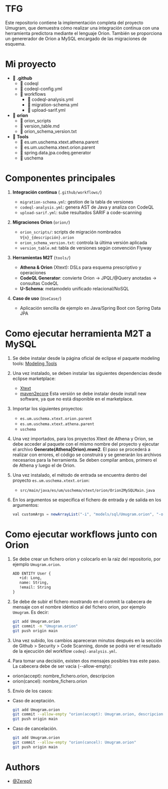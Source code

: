 # TFG

Este repositorio contiene la implementación completa del proyecto Umugram, que demuestra cómo realizar una integración continua con una herramienta predictora mediante el lenguaje Orion. También se proporciona un genererador de Orion a MySQL encargado de las migraciones de esquema.

# Mi proyecto

- 📁 **.github**
  - 📁 codeql
  - 📄 codeql-config.yml
  - 📁 workflows
    - 📄 codeql-analysis.yml
    - 📄 migration-schema.yml
    - 📄 upload-sarif.yml
- 📁 **orion**
  - 📁 orion_scripts
  - 📄 version_table.md
  - 📄 orion_schema_version.txt
- 📁 **Tools**
  - 📁 es.um.uschema.xtext.athena.parent
  - 📁 es.um.uschema.xtext.orion.parent
  - 📁 spring.data.jpa.codeq.generator
  - 📁 uschema


# Componentes principales

1. **Integración continua** (`.github/workflows/`)  
   - `migration-schema.yml`: gestion de la tabla de versiones
   - `codeql-analysis.yml`: genera AST de Java y analiza con CodeQL  
   - `upload-sarif.yml`: sube resultados SARIF a code-scanning  

2. **Migraciones Orion** (`orion/`)  
   - `orion_scripts/`: scripts de migración nombrados `V{n}_{descripción}.orion`  
   - `orion_schema_version.txt`: controla la última versión aplicada  
   - `version_table.md`: tabla de versiones según convención Flyway  

3. **Herramientas M2T** (`tools/`)  
   - **Athena & Orion** (Xtext): DSLs para esquema prescriptivo y operaciones  
   - **CodeQL Generator**: convierte Orion → JPQL/@Query anotadas → consultas CodeQL  
   - **U-Schema**: metamodelo unificado relacional/NoSQL  

4. **Caso de uso** (`UseCase/`)  
   - Aplicación sencilla de ejemplo en Java/Spring Boot con Spring Data JPA

# Como ejecutar herramienta M2T a MySQL

1. Se debe instalar desde la página oficial de eclipse el paquete modeling tools: [Modeling Tools](https://www.eclipse.org/downloads/packages/release/2024-12/r/eclipse-modeling-tools) 

2. Una vez instalado, se deben instalar las siguientes dependencias desde eclipse marketplace:
   - [Xtext](https://marketplace.eclipse.org/content/xtext)
   - [maven2ecore](https://download.eclipse.org/technology/m2e/releases/2.8.0) Esta versión se debe instalar desde install new software, ya que no está disponible en el marketplace.

3. Importar los siguientes proyectos:
   - `es.um.uschema.xtext.orion.parent` 
   - `es.um.uschema.xtext.athena.parent`
   - `uschema`

4. Una vez importados, para los proyectos Xtext de Athena y Orion, se debe acceder al paquete con el mismo nombre del proyecto y ejecutar el archivo **Generate(Athena|Orion).mwe2**. El paso se procederá a realizar con errores, el código se construirá y se generarán los archivos necesarios para la herramienta. Se deben compilar ambos, primero el de Athena y luego el de Orion.

5. Una vez instalado, el método de entrada se encuentra dentro del proyecto `es.um.uschema.xtext.orion`:
   - `src/main/java/es/um/uschema/xtext/orion/Orion2MySQLMain.java`

6. En los argumentos se especifica el fichero de entrada y de salida en los argumentos:
   ```java
   val customArgs = newArrayList("-i", "models/sql/Umugram.orion", "-o", "models/sql/code-generated")
   ```

# Como ejecutar workflows junto con Orion

1. Se debe crear un fichero orion y colocarlo en la raiz del repositorio, por ejemplo `Umugram.orion`.
   ```txt
   ADD ENTITY User {
      +id: Long,
      name: String,
      !email: String
   }
   ```
2. Se debe de subir el fichero mostrando en el commit la cabecera de mensaje con el nombre idéntico al del fichero orion, por ejemplo `Umugram`. Es decir:
   ```bash
   git add Umugram.orion
   git commit -m "Umugram.orion"
   git push origin main
   ```
3. Una vez subido, los cambios apareceran minutos después en la sección de Github > Security > Code Scanning, donde se podrá ver el resultado de la ejecución del workflow `codeql-analysis.yml`.

4. Para tomar una decisión, existen dos mensajes posibles tras este paso. La cabecera debe de ser vacia (--allow-empty):
- orion(accept): nombre_fichero.orion, descripcion
- orion(cancel): nombre_fichero.orion

5. Envio de los casos: 
- Caso de aceptación. 
   ```bash
   git add Umugram.orion
   git commit --allow-empty "orion(accept): Umugram.orion, descripcion"
   git push origin main
   ```
- Caso de cancelación.
   ```bash
   git add Umugram.orion
   git commit --allow-empty "orion(cancel): Umugram.orion"
   git push origin main
   ```

# Authors

- [@Zerep0](https://www.github.com/Zerep0)



